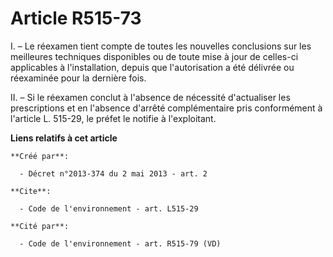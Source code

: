 # Article R515-73

I. – Le réexamen tient compte de toutes les nouvelles conclusions sur les meilleures techniques disponibles ou de toute mise
à jour de celles-ci applicables à l'installation, depuis que l'autorisation a été délivrée ou réexaminée pour la dernière
fois.

II. – Si le réexamen conclut à l'absence de nécessité d'actualiser les prescriptions et en l'absence d'arrêté complémentaire
pris conformément à l'article L. 515-29, le préfet le notifie à l'exploitant.

**Liens relatifs à cet article**

	**Créé par**:

	  - Décret n°2013-374 du 2 mai 2013 - art. 2

	**Cite**:

	  - Code de l'environnement - art. L515-29

	**Cité par**:

	  - Code de l'environnement - art. R515-79 (VD)
